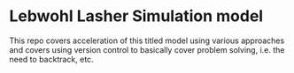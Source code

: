 # Lebwohl Lasher Simulation model
This repo covers acceleration of this titled model using various approaches and covers using version control to basically cover problem solving, i.e. the need to backtrack, etc.
